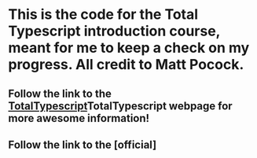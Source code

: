 # This is the code for the Total Typescript introduction course, meant for me to keep a check on my progress. All credit to Matt Pocock.

## Follow the link to the [TotalTypescript](https://www.totaltypescript.com/)TotalTypescript webpage for more awesome information!
## Follow the link to the [official]

